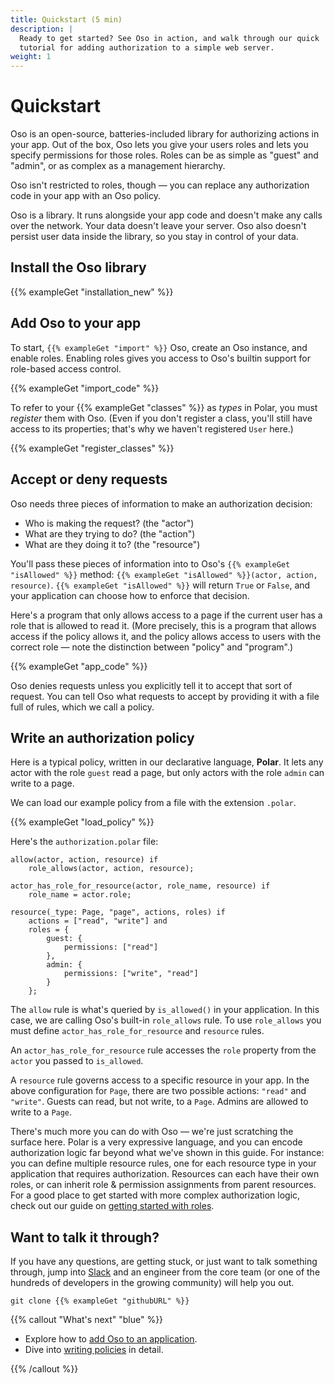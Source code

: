 ```yaml
---
title: Quickstart (5 min)
description: |
  Ready to get started? See Oso in action, and walk through our quick
  tutorial for adding authorization to a simple web server.
weight: 1
---
```


<!--

This guide is not setup to use literalInclude. As a result the
examples are manually maintained to match the quickstart repository.

This needs to be updated.

-->

# Quickstart

Oso is an open-source, batteries-included library for authorizing actions in your app.
Out of the box, Oso lets you give your users roles and lets you specify permissions for those roles.
Roles can be as simple as "guest" and "admin", or as complex as a management hierarchy.

Oso isn't restricted to roles, though — you can replace any authorization code in your app with an Oso policy.

Oso is a library.
It runs alongside your app code and doesn't make any calls over the network.
Your data doesn't leave your server.
Oso also doesn't persist user data inside the library, so you stay in control of your data.

## Install the Oso library

{{% exampleGet "installation_new" %}}

## Add Oso to your app

To start, `{{% exampleGet "import" %}}` Oso, create an Oso instance, and enable roles.
Enabling roles gives you access to Oso's builtin support for
role-based access control. 

{{% exampleGet "import_code" %}}

To refer to your {{% exampleGet "classes" %}} as _types_ in Polar, you must _register_ them with Oso.
(Even if you don't register a class, you'll still have access to its properties; that's why we haven't registered `User` here.)

{{% exampleGet "register_classes" %}}

## Accept or deny requests

Oso needs three pieces of information to make an authorization decision:
- Who is making the request? (the "actor")
- What are they trying to do? (the "action")
- What are they doing it to? (the "resource")

You'll pass these pieces of information into to Oso's `{{% exampleGet "isAllowed" %}}` method: `{{% exampleGet "isAllowed" %}}(actor, action, resource)`.
`{{% exampleGet "isAllowed" %}}` will return `True` or `False`, and your application can choose how to enforce that decision.

Here's a program that only allows access to a page if the current user has a role that is allowed to read it. (More precisely, this is a program that allows access if the policy allows it, and the policy allows access to users with the correct role — note the distinction between "policy" and "program".)

{{% exampleGet "app_code" %}}

Oso denies requests unless you explicitly tell it to accept that sort of request.
You can tell Oso what requests to accept by providing it with a file full of rules, which we call a policy.

## Write an authorization policy
Here is a typical policy, written in our declarative language, **Polar**.
It lets any actor with the role `guest` read a page, but only actors with the role `admin` can write to a page.

We can load our example policy from a file with the extension `.polar`.

{{% exampleGet "load_policy" %}}

Here's the `authorization.polar` file:

```polar
allow(actor, action, resource) if
    role_allows(actor, action, resource);

actor_has_role_for_resource(actor, role_name, resource) if
    role_name = actor.role;

resource(_type: Page, "page", actions, roles) if
    actions = ["read", "write"] and
    roles = {
        guest: {
            permissions: ["read"]
        },
        admin: {
            permissions: ["write", "read"]
        }
    };
 ```

The `allow` rule is what's queried by `is_allowed()` in your application.
In this case, we are calling Oso's built-in `role_allows` rule.
To use `role_allows` you must define `actor_has_role_for_resource` and `resource` rules.

An `actor_has_role_for_resource` rule accesses the `role` property from the `actor` you passed to `is_allowed`.

A `resource` rule governs access to a specific resource in your app.
In the above configuration for `Page`, there are two possible actions: `"read"` and `"write"`.
Guests can read, but not write, to a `Page`.
Admins are allowed to write to a `Page`.

There's much more you can do with Oso — we're just scratching the surface here.
Polar is a very expressive language, and you can encode authorization logic far beyond what we've shown in this guide.
For instance: you can define multiple resource rules, one for each resource type in your application that requires authorization.
Resources can each have their own roles, or can inherit role & permission assignments from parent resources.
For a good place to get started with more complex authorization logic, check out our guide on [getting started with roles](https://docs.osohq.com/learn/roles.html).

## Want to talk it through?

If you have any questions, are getting stuck, or just want to talk something
through, jump into [Slack](https://join-slack.osohq.com/) and an engineer from
the core team (or one of the hundreds of developers in the growing community)
will help you out.

```console
git clone {{% exampleGet "githubURL" %}}
```

{{% callout "What's next" "blue" %}}

- Explore how to [add Oso to an application](application).
- Dive into [writing policies](policies) in detail.

{{% /callout %}}
